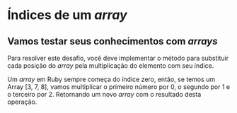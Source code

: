 # Índices de um *array*

## Vamos testar seus conhecimentos com *arrays*

Para resolver este desafio, você deve implementar o método para substituir cada
posição do *array* pela multiplicação do elemento com seu índice.

Um *array* em Ruby sempre começa do índice zero, então, se temos um Array [3, 7,
8], vamos multiplicar o primeiro número por 0, o segundo por 1 e o terceiro por
2. Retornando um novo *array* com o resultado desta operação.
